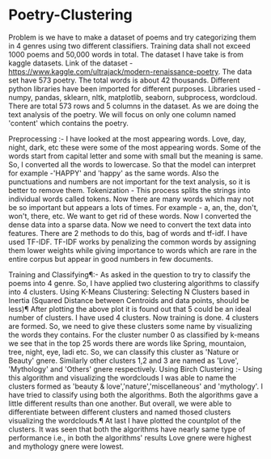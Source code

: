 # Poetry-Clustering

Problem is we have to make a dataset of poems and try categorizing them in 4 genres using two different classifiers. Training data shall not exceed 1000 poems and 50,000 words in total.
The dataset I have take is from kaggle datasets.
Link of the dataset - https://www.kaggle.com/ultrajack/modern-renaissance-poetry.
The data set have 573 poetry. The total words is about 42 thousands.
Different python libraries have been imported for different purposes.
Libraries used - numpy, pandas, sklearn, nltk, matplotlib, seaborn, subprocess, wordcloud.
There are total 573 rows and 5 columns in the dataset. As we are doing the text analysis of the poetry. We will focus on only one column named 'content' which contains the poetry.

Preprocessing :- 
I have looked at the most appearing words. Love, day, night, dark, etc these were some of the most appearing words.
Some of the words start from capital letter and some with small but the meaning is same. So, I converted all the words to lowercase. So that the model can interpret for example -'HAPPY' and 'happy' as the same words.
Also the punctuations and numbers are not important for the text analysis, so it is better to remove them.
Tokenization - This process splits the strings into individual words called tokens.
Now there are many words which may not be so important but appears a lots of times. For example - a, an, the, don't, won't, there, etc. We want to get rid of these words.
Now I converted the dense data into a sparse data.
Now we need to convert the text data into features. There are 2 methods to do this, bag of words and tf-idf. I have used TF-IDF. TF-IDF works by penalizing the common words by assigning them lower weights while giving importance to words which are rare in the entire corpus but appear in good numbers in few documents.

Training and Classifying¶:-
As asked in the question to try to classify the poems into 4 genre. So, I have applied two clustering algorithms to classify into 4 clusters.
Using K-Means Clustering:
Selecting N Clusters based in Inertia (Squared Distance between Centroids and data points, should be less)¶ After plotting the above plot it is found out that 5 could be an ideal number of clusters. I have used 4 clusters.
Now training is done. 4 clusters are formed. So, we need to give these clusters some name by visualizing the words they contains.
For the cluster number 0 as classified by k-means we see that in the top 25 words there are words like Spring, mountaion, tree, night, eye, ladi etc. So, we can classify this cluster as 'Nature or Beauty' gnere.
Similarly other clusters 1,2 and 3 are named as 'Love', 'Mythology' and 'Others' gnere respectively.
Using Birch Clustering :-
Using this algorithm and visualizing the wordclouds I was able to name the clusters formed as 'beauty & love','nature','miscellaneous' and 'mythology'.
I have tried to classify using both the algorithms. Both the algorithms gave a little different results than one another. But overall, we were able to differentiate between different clusters and named thosed clusters visualizing the wordclouds.¶
At last I have plotted the countplot of the clusters. It was seen that both the algorithms have nearly same type of performance i.e., in both the algorithms' results Love gnere were highest and mythology gnere were lowest.
